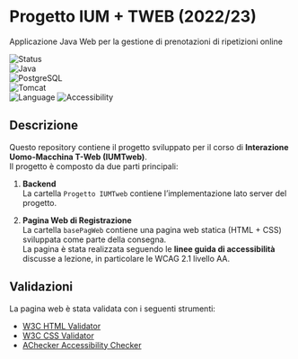 # Progetto IUM + TWEB (2022/23)  
Applicazione Java Web per la gestione di prenotazioni di ripetizioni online  

![Status](https://img.shields.io/badge/status-completed-brightgreen?style=flat)  
![Java](https://img.shields.io/badge/java-11+-blue?style=flat)  
![PostgreSQL](https://img.shields.io/badge/database-PostgreSQL-336791?style=flat&logo=postgresql)  
![Tomcat](https://img.shields.io/badge/server-Tomcat-orange?style=flat)  
![Language](https://img.shields.io/badge/language-JavaScript%20%7C%20HTML%20%7C%20CSS-blue?style=flat)
![Accessibility](https://img.shields.io/badge/accessibility-WCAG%202.1%20AA-lightgrey?style=flat)

## Descrizione
Questo repository contiene il progetto sviluppato per il corso di **Interazione Uomo-Macchina T-Web (IUMTweb)**.  
Il progetto è composto da due parti principali:

1. **Backend**  
   La cartella `Progetto IUMTweb` contiene l’implementazione lato server del progetto.

2. **Pagina Web di Registrazione**  
   La cartella `basePagWeb` contiene una pagina web statica (HTML + CSS) sviluppata come parte della consegna.  
   La pagina è stata realizzata seguendo le **linee guida di accessibilità** discusse a lezione, in particolare le WCAG 2.1 livello AA.

## Validazioni
La pagina web è stata validata con i seguenti strumenti:
- [W3C HTML Validator](http://validator.w3.org/#validate_by_upload)  
- [W3C CSS Validator](http://jigsaw.w3.org/css-validator/#validate_by_upload)  
- [AChecker Accessibility Checker](https://achecker.achecks.ca/checker/index.php)
